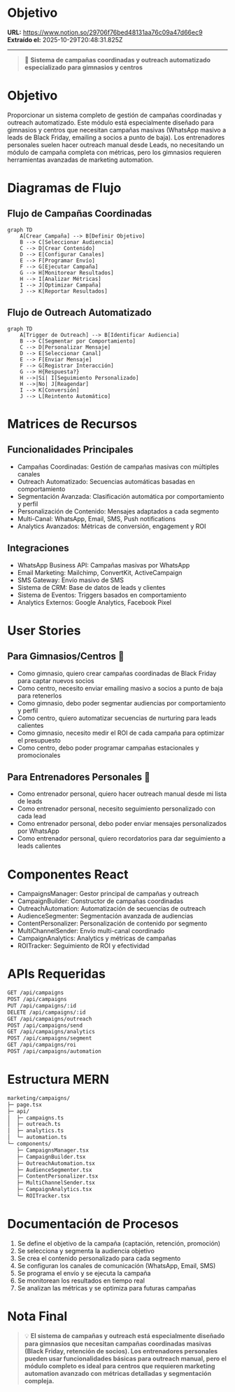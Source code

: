 # Objetivo

**URL:** https://www.notion.so/29706f76bed48131aa76c09a47d66ec9
**Extraído el:** 2025-10-29T20:48:31.825Z

---

> 📢 **Sistema de campañas coordinadas y outreach automatizado especializado para gimnasios y centros**

# Objetivo

Proporcionar un sistema completo de gestión de campañas coordinadas y outreach automatizado. Este módulo está especialmente diseñado para gimnasios y centros que necesitan campañas masivas (WhatsApp masivo a leads de Black Friday, emailing a socios a punto de baja). Los entrenadores personales suelen hacer outreach manual desde Leads, no necesitando un módulo de campaña completa con métricas, pero los gimnasios requieren herramientas avanzadas de marketing automation.

# Diagramas de Flujo

## Flujo de Campañas Coordinadas

```mermaid
graph TD
    A[Crear Campaña] --> B[Definir Objetivo]
    B --> C[Seleccionar Audiencia]
    C --> D[Crear Contenido]
    D --> E[Configurar Canales]
    E --> F[Programar Envío]
    F --> G[Ejecutar Campaña]
    G --> H[Monitorear Resultados]
    H --> I[Analizar Métricas]
    I --> J[Optimizar Campaña]
    J --> K[Reportar Resultados]
```

## Flujo de Outreach Automatizado

```mermaid
graph TD
    A[Trigger de Outreach] --> B[Identificar Audiencia]
    B --> C[Segmentar por Comportamiento]
    C --> D[Personalizar Mensaje]
    D --> E[Seleccionar Canal]
    E --> F[Enviar Mensaje]
    F --> G[Registrar Interacción]
    G --> H{Respuesta?}
    H -->|Sí| I[Seguimiento Personalizado]
    H -->|No| J[Reagendar]
    I --> K[Conversión]
    J --> L[Reintento Automático]
```

# Matrices de Recursos

## Funcionalidades Principales

- Campañas Coordinadas: Gestión de campañas masivas con múltiples canales
- Outreach Automatizado: Secuencias automáticas basadas en comportamiento
- Segmentación Avanzada: Clasificación automática por comportamiento y perfil
- Personalización de Contenido: Mensajes adaptados a cada segmento
- Multi-Canal: WhatsApp, Email, SMS, Push notifications
- Analytics Avanzados: Métricas de conversión, engagement y ROI
## Integraciones

- WhatsApp Business API: Campañas masivas por WhatsApp
- Email Marketing: Mailchimp, ConvertKit, ActiveCampaign
- SMS Gateway: Envío masivo de SMS
- Sistema de CRM: Base de datos de leads y clientes
- Sistema de Eventos: Triggers basados en comportamiento
- Analytics Externos: Google Analytics, Facebook Pixel
# User Stories

## Para Gimnasios/Centros 🏢

- Como gimnasio, quiero crear campañas coordinadas de Black Friday para captar nuevos socios
- Como centro, necesito enviar emailing masivo a socios a punto de baja para retenerlos
- Como gimnasio, debo poder segmentar audiencias por comportamiento y perfil
- Como centro, quiero automatizar secuencias de nurturing para leads calientes
- Como gimnasio, necesito medir el ROI de cada campaña para optimizar el presupuesto
- Como centro, debo poder programar campañas estacionales y promocionales
## Para Entrenadores Personales 🧍

- Como entrenador personal, quiero hacer outreach manual desde mi lista de leads
- Como entrenador personal, necesito seguimiento personalizado con cada lead
- Como entrenador personal, debo poder enviar mensajes personalizados por WhatsApp
- Como entrenador personal, quiero recordatorios para dar seguimiento a leads calientes
# Componentes React

- CampaignsManager: Gestor principal de campañas y outreach
- CampaignBuilder: Constructor de campañas coordinadas
- OutreachAutomation: Automatización de secuencias de outreach
- AudienceSegmenter: Segmentación avanzada de audiencias
- ContentPersonalizer: Personalización de contenido por segmento
- MultiChannelSender: Envío multi-canal coordinado
- CampaignAnalytics: Analytics y métricas de campañas
- ROITracker: Seguimiento de ROI y efectividad
# APIs Requeridas

```bash
GET /api/campaigns
POST /api/campaigns
PUT /api/campaigns/:id
DELETE /api/campaigns/:id
GET /api/campaigns/outreach
POST /api/campaigns/send
GET /api/campaigns/analytics
POST /api/campaigns/segment
GET /api/campaigns/roi
POST /api/campaigns/automation
```

# Estructura MERN

```bash
marketing/campaigns/
├─ page.tsx
├─ api/
│  ├─ campaigns.ts
│  ├─ outreach.ts
│  ├─ analytics.ts
│  └─ automation.ts
└─ components/
   ├─ CampaignsManager.tsx
   ├─ CampaignBuilder.tsx
   ├─ OutreachAutomation.tsx
   ├─ AudienceSegmenter.tsx
   ├─ ContentPersonalizer.tsx
   ├─ MultiChannelSender.tsx
   ├─ CampaignAnalytics.tsx
   └─ ROITracker.tsx
```

# Documentación de Procesos

1. Se define el objetivo de la campaña (captación, retención, promoción)
1. Se selecciona y segmenta la audiencia objetivo
1. Se crea el contenido personalizado para cada segmento
1. Se configuran los canales de comunicación (WhatsApp, Email, SMS)
1. Se programa el envío y se ejecuta la campaña
1. Se monitorean los resultados en tiempo real
1. Se analizan las métricas y se optimiza para futuras campañas
# Nota Final

> 💡 **El sistema de campañas y outreach está especialmente diseñado para gimnasios que necesitan campañas coordinadas masivas (Black Friday, retención de socios). Los entrenadores personales pueden usar funcionalidades básicas para outreach manual, pero el módulo completo es ideal para centros que requieren marketing automation avanzado con métricas detalladas y segmentación compleja.**

